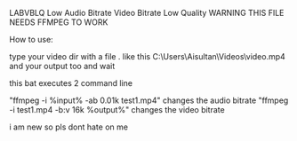 LABVBLQ Low Audio Bitrate Video Bitrate Low Quality
WARNING THIS FILE NEEDS FFMPEG TO WORK 


How to use:

type your video dir with a file . like this C:\Users\Aisultan\Videos\video.mp4
and your output too
and wait

this bat executes 2 command line

"ffmpeg -i %input% -ab 0.01k test1.mp4" changes the audio bitrate 
"ffmpeg -i test1.mp4 -b:v 16k %output%" changes the video bitrate

i am new so pls dont hate on me
